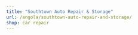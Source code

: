 ```yaml
---
title: "Southtown Auto Repair & Storage"
url: /angola/southtown-auto-repair-and-storage/
shop: car repair
---
```

